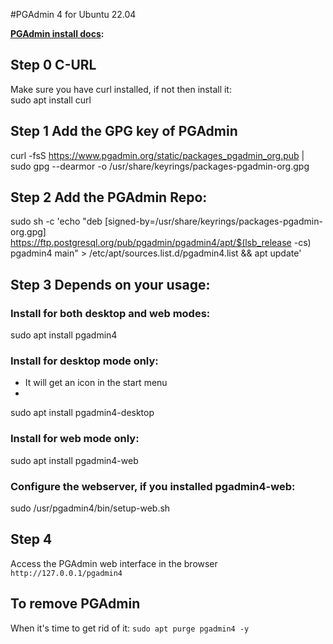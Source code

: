 #PGAdmin 4 for Ubuntu 22.04

**[PGAdmin install docs](https://www.pgadmin.org/download/pgadmin-4-apt/):**
## Step 0 C-URL
Make sure you have curl installed, if not then install it:\
sudo apt install curl

## Step 1 Add the GPG key of PGAdmin
curl -fsS https://www.pgadmin.org/static/packages_pgadmin_org.pub | sudo gpg --dearmor -o /usr/share/keyrings/packages-pgadmin-org.gpg

## Step 2 Add the PGAdmin Repo:
sudo sh -c 'echo "deb [signed-by=/usr/share/keyrings/packages-pgadmin-org.gpg] https://ftp.postgresql.org/pub/pgadmin/pgadmin4/apt/$(lsb_release -cs) pgadmin4 main" > /etc/apt/sources.list.d/pgadmin4.list && apt update'



## Step 3 Depends on your usage:

### Install for both desktop and web modes:
sudo apt install pgadmin4

### Install for desktop mode only:
- It will get an icon in the start menu
- 
sudo apt install pgadmin4-desktop

### Install for web mode only: 
sudo apt install pgadmin4-web 

### Configure the webserver, if you installed pgadmin4-web:
sudo /usr/pgadmin4/bin/setup-web.sh


## Step 4
Access the PGAdmin web interface in the browser\
`http://127.0.0.1/pgadmin4`

## To remove PGAdmin
When it's time to get rid of it:
`sudo apt purge pgadmin4 -y`